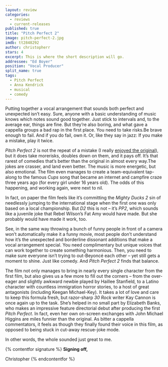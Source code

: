 ```yaml
---
layout: review
categories: 
  - reviews
  - current-releases
published: true
title: "Pitch Perfect 2"
image: pitch-perfect-2.jpg
imdb: tt2848292
author: christopherr
stars: 4
excerpt: This is where the short description will go.
addressee: "Ed Boyer"
position: "Vocal Producer"
split_name: true
tags: 
  - Pitch Perfect
  - Anna Kendrick
  - musical
  - comedy
---
```

Putting together a vocal arrangement that sounds both perfect and unexpected isn’t easy. Sure, anyone with a basic understanding of music knows which notes sound good together. Just stick to intervals and, to the average ear, things are fine. But they’re also boring, and what gave a cappella groups a bad rap in the first place. You need to take risks.Be brave enough to fail. And if you do fail, own it. Or, like they say in jazz: If you make a mistake, play it twice.

_Pitch Perfect 2_ is not the repeat of a mistake (I really [enjoyed the original](http://www.dearcastandcrew.com/content/2012/10/3/pitch-perfect.html)), but it does take morerisks, doubles down on them, and it pays off. It’s that rarest of comedies that’s better than the original in almost every way.The jokes are crasser, and land even better. The music is more energetic, but also emotional. The film even manages to create a team-equivalent tap-along to the famous _Cups_ song that became an internet and campfire craze three years ago (for every girl under 16 years old). The odds of this happening, and working again, were next to nil.

In fact, on paper the film feels like it’s committing the _Mighty Ducks 2_ sin of needlessly jumping to the international stage when the first one was only based on a local championship. But _D2_ this is not – it’s _PP2_, which sounds like a juvenile joke that Rebel Wilson’s Fat Amy would have made. But she probably would have made it work, too. 

See, in the same way throwing a bunch of funny people in front of a camera won’t automatically make it  a funny movie, most people don’t understand how it’s the unexpected and borderline dissonant additions that make a vocal arrangement special. You need complimentary but unique voices that can work together to create something harmonious. Then, you need to make sure everyone isn’t trying to out-Beyoncé each other – yet still gets a moment to shine. Just like comedy. And _Pitch Perfect 2_ finds that balance.

The film not only manages to bring in nearly every single character from the first film, but also gives us a few more to fill out the corners – from the over-eager and slightly awkward newbie played by Haillee Stanfield, to a Latino character with countless immigration horror stories, to a host of great antagonists (including Keegan Michael-Key). It takes a lot of love and care to keep this formula fresh, but razor-sharp _30 Rock_ writer Kay Cannon is once again up to the task. She’s helped in no small part by Elizabeth Banks, who makes an impressive feature directorial debut after producing the first _Pitch Perfect_. In fact, even her own on-screen exchanges with John Michael Higgins are miles funnier than the original. As bitter a cappella commentators, it feels as though they finally found their voice in this film, as opposed to being stuck in cut-away rescue-joke mode.

In other words, the whole sounded just great to me.

{% contentfor signature %}
**Signing off,**

Christopher
{% endcontentfor %}